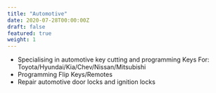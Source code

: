 ```yaml
---
title: "Automotive"
date: 2020-07-28T00:00:00Z
draft: false
featured: true
weight: 1
---
```


- Specialising in automotive key cutting and programming Keys For: Toyota/Hyundai/Kia/Chev/Nissan/Mitsubishi
- Programming Flip Keys/Remotes
- Repair automotive door locks and ignition locks
